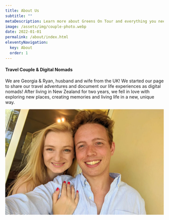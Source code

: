 ```yaml
---
title: About Us
subtitle: ""
metaDescription: Learn more about Greens On Tour and everything you need to know about how we got started. 
image: /assets/img/couple-photo.webp
date: 2022-01-01
permalink: /about/index.html
eleventyNavigation:
  key: About
  order: 1
---
```

#### Travel Couple & Digital Nomads

We are Georgia & Ryan, husband and wife from the UK! We started our page to share our travel adventures and document our life experiences as digital nomads! After living in New Zealand for two years,  we fell in love with exploring new places, creating memories and living life in a new, unique way. 

![Couple Photo](/src/assets/img/couple-photo.webp "Couple Photo")